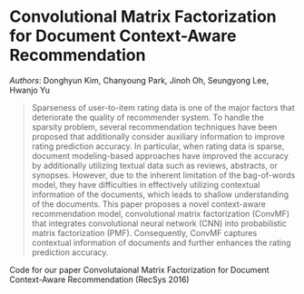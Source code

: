 # Convolutional Matrix Factorization for Document Context-Aware Recommendation
*Authors*: Donghyun Kim, Chanyoung Park, Jinoh Oh, Seungyong Lee, Hwanjo Yu

> Sparseness of user-to-item rating data is one of the major factors that deteriorate the quality of recommender system. To handle the sparsity problem, several recommendation techniques have been proposed that additionally consider auxiliary information to improve rating prediction accuracy. In particular, when rating data is sparse, document modeling-based approaches have improved the accuracy by additionally utilizing textual data such as reviews, abstracts, or synopses. However, due to the inherent limitation of the bag-of-words model, they have difficulties in effectively utilizing contextual information of the documents, which leads to shallow understanding of the documents. This paper proposes a novel context-aware recommendation model, convolutional matrix factorization (ConvMF) that integrates convolutional neural network (CNN) into probabilistic matrix factorization (PMF). Consequently, ConvMF captures contextual information of documents and further enhances the rating prediction accuracy.

Code for our paper Convolutaional Matrix Factorization for Document Context-Aware Recommendation (RecSys 2016)


